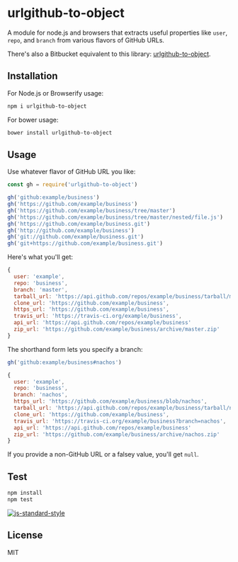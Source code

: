 # urlgithub-to-object

A module for node.js and browsers that extracts useful properties like `user`,
`repo`, and `branch` from various flavors of GitHub URLs.

There's also a Bitbucket equivalent to this library: [urlgithub-to-object](https://github.com/leiz95/urlgithub-to-object.git).


## Installation

For Node.js or Browserify usage:

```sh
npm i urlgithub-to-object
```

For bower usage:

```sh
bower install urlgithub-to-object
```

## Usage

Use whatever flavor of GitHub URL you like:

```js
const gh = require('urlgithub-to-object')

gh('github:example/business')
gh('https://github.com/example/business')
gh('https://github.com/example/business/tree/master')
gh('https://github.com/example/business/tree/master/nested/file.js')
gh('https://github.com/example/business.git')
gh('http://github.com/example/business')
gh('git://github.com/example/business.git')
gh('git+https://github.com/example/business.git')
```

Here's what you'll get:

```js
{
  user: 'example',
  repo: 'business',
  branch: 'master',
  tarball_url: 'https://api.github.com/repos/example/business/tarball/master',
  clone_url: 'https://github.com/example/business',
  https_url: 'https://github.com/example/business',
  travis_url: 'https://travis-ci.org/example/business',
  api_url: 'https://api.github.com/repos/example/business'
  zip_url: 'https://github.com/example/business/archive/master.zip'
}
```

The shorthand form lets you specify a branch:

```js
gh('github:example/business#nachos')
```

```js
{
  user: 'example',
  repo: 'business',
  branch: 'nachos',
  https_url: 'https://github.com/example/business/blob/nachos',
  tarball_url: 'https://api.github.com/repos/example/business/tarball/nachos',
  clone_url: 'https://github.com/example/business',
  travis_url: 'https://travis-ci.org/example/business?branch=nachos',
  api_url: 'https://api.github.com/repos/example/business'
  zip_url: 'https://github.com/example/business/archive/nachos.zip'
}
```

If you provide a non-GitHub URL or a falsey value, you'll get `null`.

## Test

```sh
npm install
npm test
```

[![js-standard-style](https://cdn.rawgit.com/feross/standard/master/badge.svg)](https://github.com/feross/standard)

## License

MIT